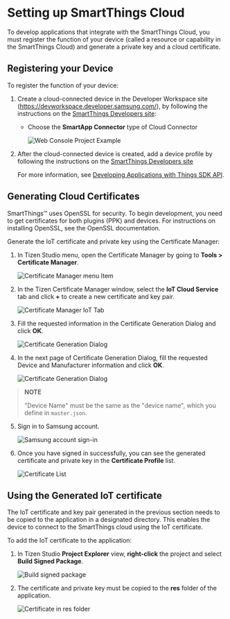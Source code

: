 # Setting up SmartThings Cloud

To develop applications that integrate with the SmartThings Cloud, you must register the function of your device (called a resource or capability in the SmartThings Cloud) and generate a private key and a cloud certificate.

## Registering your Device

To register the function of your device:

1.  Create a cloud-connected device in the Developer Workspace site (<https://devworkspace.developer.samsung.com/>), by following the instructions on the [SmartThings Developers site](https://smartthings.developer.samsung.com/docs/workspace/tutorials/create-a-cloud-connected-device.html):

    -   Choose the **SmartApp Connector** type of Cloud Connector

        ![Web Console Project Example](media/devworkspace_project.png)

2.  After the cloud-connected device is created, add a device profile by following the instructions on the [SmartThings Developers site](https://smartthings.developer.samsung.com/docs/workspace/tutorials/add-a-device-profile.html)

    For more information, see [Developing Applications with Things SDK API](things-app-development-5.0.md).

## Generating Cloud Certificates

SmartThings&trade; uses OpenSSL for security. To begin development, you need to get certificates for both plugins (PPK) and devices. For instructions on installing OpenSSL, see the OpenSSL documentation.

Generate the IoT certificate and private key using the Certificate Manager:

1.  In Tizen Studio menu, open the Certificate Manager by going to **Tools &gt; Certificate Manager**.

    ![Certificate Manager menu Item](media/certificate_manager_menu_item.png)

2.  In the Tizen Certificate Manager window, select the **IoT Cloud Service** tab and click **+** to create a new certificate and key pair.

    ![Certificate Manager IoT Tab](media/cm_iot_tab.png)

3.  Fill the requested information in the Certificate Generation Dialog and click **OK**.

    ![Certificate Generation Dialog](media/certificate_generation_dialog.png)

4.  In the next page of Certificate Generation Dialog, fill the requested Device and Manufacturer information and click **OK**.

    ![Certificate Generation Dialog](media/certificate_generation_device_dialog.png)
   
   > **NOTE**
   > 
   > "Device Name" must be the same as the "device name", which you define in `master.json`.

5.  Sign in to Samsung account.

    ![Samsung account sign-in](media/samsung_sign_in.png)

6.  Once you have signed in successfully, you can see the generated certificate and private key in the **Certificate Profile** list.

    ![Certificate List](media/certificate_list.png)

## Using the Generated IoT certificate

The IoT certificate and key pair generated in the previous section needs to be copied to the application in a designated directory. This enables the device to connect to the SmartThings cloud using the IoT certificate.

To add the IoT certificate to the application:

1.  In Tizen Studio **Project Explorer** view, **right-click** the project and select **Build Signed Package**.

    ![Build signed package](media/build_signed_package.png)

2.  The certificate and private key must be copied to the **res** folder of the application.

    ![Certificate in res folder](media/res_certificate.png)
